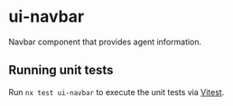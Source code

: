 # ui-navbar

Navbar component that provides agent information.

## Running unit tests

Run `nx test ui-navbar` to execute the unit tests via [Vitest](https://vitest.dev/).
